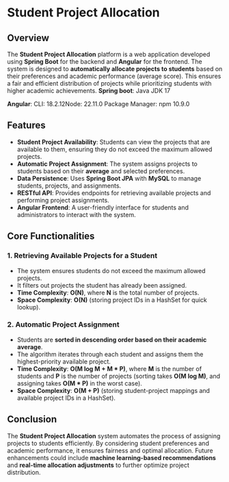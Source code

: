 # Student Project Allocation

## Overview
The **Student Project Allocation** platform is a web application developed using **Spring Boot** for the backend and **Angular** for the frontend. The system is designed to **automatically allocate projects to students** based on their preferences and academic performance (average score). This ensures a fair and efficient distribution of projects while prioritizing students with higher academic achievements.
**Spring boot**: Java JDK 17

**Angular**: CLI: 18.2.12Node: 22.11.0 Package Manager: npm 10.9.0


## Features
- **Student Project Availability**: Students can view the projects that are available to them, ensuring they do not exceed the maximum allowed projects.
- **Automatic Project Assignment**: The system assigns projects to students based on their **average** and selected preferences.
- **Data Persistence**: Uses **Spring Boot JPA** with **MySQL** to manage students, projects, and assignments.
- **RESTful API**: Provides endpoints for retrieving available projects and performing project assignments.
- **Angular Frontend**: A user-friendly interface for students and administrators to interact with the system.

## Core Functionalities
### 1. Retrieving Available Projects for a Student
- The system ensures students do not exceed the maximum allowed projects.
- It filters out projects the student has already been assigned.
- **Time Complexity**: **O(N)**, where **N** is the total number of projects.
- **Space Complexity**: **O(N)** (storing project IDs in a HashSet for quick lookup).

### 2. Automatic Project Assignment
- Students are **sorted in descending order based on their academic average**.
- The algorithm iterates through each student and assigns them the highest-priority available project.
- **Time Complexity**: **O(M log M + M * P)**, where **M** is the number of students and **P** is the number of projects (sorting takes **O(M log M)**, and assigning takes **O(M * P)** in the worst case).
- **Space Complexity**: **O(M + P)** (storing student-project mappings and available project IDs in a HashSet).

## Conclusion
The **Student Project Allocation** system automates the process of assigning projects to students efficiently. By considering student preferences and academic performance, it ensures fairness and optimal allocation. Future enhancements could include **machine learning-based recommendations** and **real-time allocation adjustments** to further optimize project distribution.


